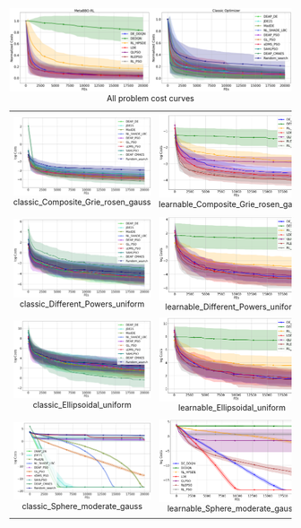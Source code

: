 <div>
	<img src="all_problem_cost_curve_logX.png"/>
</div>
<div align="center">
		All problem cost curves
</div>


<table>
	<tr>
		<td>
			<div>
				<img src="classic_Composite_Grie_rosen_gauss_log_cost_curve.png"/>
			</div>
			<div align="center">
				classic_Composite_Grie_rosen_gauss
			</div>
		</td>
		<td>
			<div>
				<img src="learnable_Composite_Grie_rosen_gauss_log_cost_curve.png"/>
			</div>
			<div align="center">
				learnable_Composite_Grie_rosen_gauss
			</div>
		</td>
		<td>
			<div>
				<img src="classic_Different_Powers_gauss_log_cost_curve.png"/>
			</div>
            <div align="center">
				classic_Different_Powers_gauss
			</div>
		</td>
		<td>
			<div>
				<img src="learnable_Different_Powers_gauss_log_cost_curve.png"/>
			</div>
            <div align="center">
				learnable_Different_Powers_gauss
			</div>
		</td>
	</tr>
	<tr>
		<td>
			<div>
				<img src="classic_Different_Powers_uniform_log_cost_curve.png"/>
			</div>
			<div align="center">
				classic_Different_Powers_uniform
			</div>
		</td>
		<td>
			<div>
				<img src="learnable_Different_Powers_uniform_log_cost_curve.png"/>
			</div>
			<div align="center">
				learnable_Different_Powers_uniform
			</div>
		</td>
		<td>
			<div>
				<img src="classic_Ellipsoidal_gauss_log_cost_curve.png"/>
			</div>
			<div align="center">
				classic_Ellipsoidal_gauss
			</div>
		</td>
		<td>
			<div>
				<img src="learnable_Ellipsoidal_gauss_log_cost_curve.png"/>
			</div>
			<div align="center">
				learnable_Ellipsoidal_gauss
			</div>
		</td>
	</tr>
	<tr>
		<td>
			<div>
				<img src="classic_Ellipsoidal_uniform_log_cost_curve.png"/>
			</div>
			<div align="center">
				classic_Ellipsoidal_uniform
			</div>
		</td>
		<td>
			<div>
				<img src="learnable_Ellipsoidal_uniform_log_cost_curve.png"/>
			</div>
			<div align="center">
				learnable_Ellipsoidal_uniform
			</div>
		</td>
		<td>
			<div>
				<img src="classic_Rosenbrock_moderate_uniform_log_cost_curve.png"/>
			</div>
			<div align="center">
				classic_Rosenbrock_moderate_uniform
			</div>
		</td>
		<td>
			<div>
				<img src="learnable_Rosenbrock_moderate_uniform_log_cost_curve.png"/>
			</div>
			<div align="center">
				learnable_Rosenbrock_moderate_uniform
			</div>
		</td>
	</tr>
	<tr>
		<td>
			<div>
				<img src="classic_Sphere_moderate_gauss_log_cost_curve.png"/>
			</div>
			<div align="center">
				classic_Sphere_moderate_gauss
			</div>
		</td>
		<td>
			<div>
				<img src="learnable_Sphere_moderate_gauss_log_cost_curve.png"/>
			</div>
			<div align="center">
				learnable_Sphere_moderate_gauss
			</div>
		</td>
		<td>
			<div>
				<img src="classic_Step_Ellipsoidal_cauchy_log_cost_curve.png"/>
			</div>
			<div align="center">
				classic_Step_Ellipsoidal_cauchy
			</div>
		</td>
		<td>
			<div>
				<img src="learnable_Step_Ellipsoidal_cauchy_log_cost_curve.png"/>
			</div>
			<div align="center">
				learnable_Step_Ellipsoidal_cauchy
			</div>
		</td>
	</tr>

</table>
